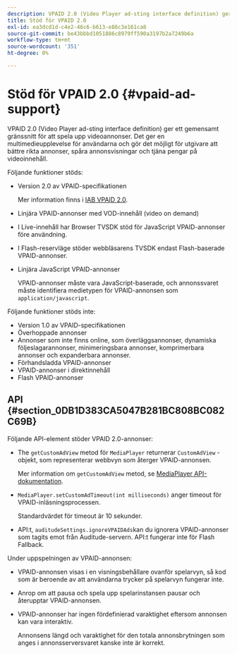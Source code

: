 ```yaml
---
description: VPAID 2.0 (Video Player ad-sting interface definition) ger ett gemensamt gränssnitt för att spela upp videoannonser. Det ger en multimedieupplevelse för användarna och gör det möjligt för utgivare att bättre rikta annonser, spåra annonsvisningar och tjäna pengar på videoinnehåll.
title: Stöd för VPAID 2.0
exl-id: ea3dcd1d-c4e2-46c6-b613-e86c3e161ca8
source-git-commit: be43bbbd1051886c8979ff590a3197b2a7249b6a
workflow-type: tm+mt
source-wordcount: '351'
ht-degree: 0%

---
```


# Stöd för VPAID 2.0 {#vpaid-ad-support}

VPAID 2.0 (Video Player ad-sting interface definition) ger ett gemensamt gränssnitt för att spela upp videoannonser. Det ger en multimedieupplevelse för användarna och gör det möjligt för utgivare att bättre rikta annonser, spåra annonsvisningar och tjäna pengar på videoinnehåll.

Följande funktioner stöds:

* Version 2.0 av VPAID-specifikationen

   Mer information finns i [IAB VPAID 2.0](https://www.iab.com/guidelines/digital-video-player-ad-interface-definition-vpaid-2-0/).
* Linjära VPAID-annonser med VOD-innehåll (video on demand)
* I Live-innehåll har Browser TVSDK stöd för JavaScript VPAID-annonser före användning.
* I Flash-reservläge stöder webbläsarens TVSDK endast Flash-baserade VPAID-annonser.
* Linjära JavaScript VPAID-annonser

   VPAID-annonser måste vara JavaScript-baserade, och annonssvaret måste identifiera medietypen för VPAID-annonsen som `application/javascript`.

Följande funktioner stöds inte:

* Version 1.0 av VPAID-specifikationen
* Överhoppade annonser
* Annonser som inte finns online, som överläggsannonser, dynamiska följeslagarannonser, minimeringsbara annonser, komprimerbara annonser och expanderbara annonser.
* Förhandsladda VPAID-annonser
* VPAID-annonser i direktinnehåll
* Flash VPAID-annonser

## API {#section_0DB1D383CA5047B281BC808BC082C69B}

Följande API-element stöder VPAID 2.0-annonser:

* The `getCustomAdView` metod för `MediaPlayer` returnerar `CustomAdView` -objekt, som representerar webbvyn som återger VPAID-annonsen.

   Mer information om `getCustomAdView` metod, se [MediaPlayer API-dokumentation](https://help.adobe.com/en_US/primetime/api/psdk/browser_tvsdk/AdobePSDK.MediaPlayer.html).

* `MediaPlayer.setCustomAdTimeout(int milliseconds)` anger timeout för VPAID-inläsningsprocessen.

   Standardvärdet för timeout är 10 sekunder.

* API:t, `auditudeSettings.ignoreVPAIDAds`kan du ignorera VPAID-annonser som tagits emot från Auditude-servern. API:t fungerar inte för Flash Fallback.

Under uppspelningen av VPAID-annonsen:

* VPAID-annonsen visas i en visningsbehållare ovanför spelarvyn, så kod som är beroende av att användarna trycker på spelarvyn fungerar inte.
* Anrop om att pausa och spela upp spelarinstansen pausar och återupptar VPAID-annonsen.
* VPAID-annonser har ingen fördefinierad varaktighet eftersom annonsen kan vara interaktiv.

   Annonsens längd och varaktighet för den totala annonsbrytningen som anges i annonsserversvaret kanske inte är korrekt.
